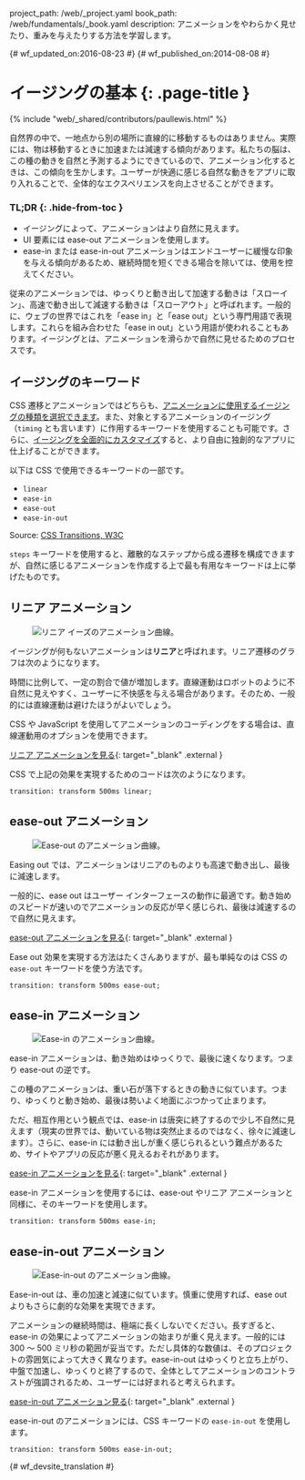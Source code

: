 project_path: /web/_project.yaml
book_path: /web/fundamentals/_book.yaml
description: アニメーションをやわらかく見せたり、重みを与えたりする方法を学習します。

{# wf_updated_on:2016-08-23 #}
{# wf_published_on:2014-08-08 #}

# イージングの基本 {: .page-title }

{% include "web/_shared/contributors/paullewis.html" %}

自然界の中で、一地点から別の場所に直線的に移動するものはありません。実際には、物は移動するときに加速または減速する傾向があります。私たちの脳は、この種の動きを自然と予測するようにできているので、アニメーション化するときは、この傾向を生かします。ユーザーが快適に感じる自然な動きをアプリに取り入れることで、全体的なエクスペリエンスを向上させることができます。

### TL;DR {: .hide-from-toc }
* イージングによって、アニメーションはより自然に見えます。
* UI 要素には ease-out アニメーションを使用します。
* ease-in または ease-in-out アニメーションはエンドユーザーに緩慢な印象を与える傾向があるため、継続時間を短くできる場合を除いては、使用を控えてください。


従来のアニメーションでは、ゆっくりと動き出して加速する動きは「スローイン」、高速で動き出して減速する動きは「スローアウト」と呼ばれます。一般的に、ウェブの世界ではこれを「ease in」と「ease out」という専門用語で表現します。これらを組み合わせた「ease in out」という用語が使われることもあります。イージングとは、アニメーションを滑らかで自然に見せるためのプロセスです。

##  イージングのキーワード

CSS 遷移とアニメーションではどちらも、[アニメーションに使用するイージングの種類を選択できます](choosing-the-right-easing)。また、対象とするアニメーションのイージング（`timing` とも言います）に作用するキーワードを使用することも可能です。さらに、[イージングを全面的にカスタマイズ](custom-easing)すると、より自由に独創的なアプリに仕上げることができます。

以下は CSS で使用できるキーワードの一部です。

* `linear`
* `ease-in`
* `ease-out`
* `ease-in-out`

Source: [CSS Transitions, W3C](http://www.w3.org/TR/css3-transitions/#transition-timing-function-property)

`steps` キーワードを使用すると、離散的なステップから成る遷移を構成できますが、自然に感じるアニメーションを作成する上で最も有用なキーワードは上に挙げたものです。

##  リニア アニメーション

<div class="attempt-right">
  <figure>
    <img src="images/linear.png" alt="リニア イーズのアニメーション曲線。" />
  </figure>
</div>

イージングが何もないアニメーションは**リニア**と呼ばれます。リニア遷移のグラフは次のようになります。

時間に比例して、一定の割合で値が増加します。直線運動はロボットのように不自然に見えやすく、ユーザーに不快感を与える場合があります。そのため、一般的には直線運動は避けたほうがよいでしょう。

CSS や JavaScript を使用してアニメーションのコーディングをする場合は、直線運動用のオプションを使用できます。 

[リニア アニメーションを見る](https://googlesamples.github.io/web-fundamentals/fundamentals/design-and-ui/animations/box-move-linear.html){: target="_blank" .external }

<div style="clear:both;"></div>

CSS で上記の効果を実現するためのコードは次のようになります。


    transition: transform 500ms linear;
    


##  ease-out アニメーション

<div class="attempt-right">
  <figure>
    <img src="images/ease-out.png" alt="Ease-out のアニメーション曲線。" />
  </figure>
</div>

Easing out では、アニメーションはリニアのものよりも高速で動き出し、最後に減速します。

一般的に、ease out はユーザー インターフェースの動作に最適です。動き始めのスピードが速いのでアニメーションの反応が早く感じられ、最後は減速するので自然に見えます。

[ease-out アニメーションを見る](https://googlesamples.github.io/web-fundamentals/fundamentals/design-and-ui/animations/box-move-ease-out.html){: target="_blank" .external }

<div style="clear:both;"></div>

Ease out 効果を実現する方法はたくさんありますが、最も単純なのは CSS の `ease-out` キーワードを使う方法です。


    transition: transform 500ms ease-out;
    


##  ease-in アニメーション

<div class="attempt-right">
  <figure>
    <img src="images/ease-in.png" alt="Ease-in のアニメーション曲線。" />
  </figure>
</div>

ease-in アニメーションは、動き始めはゆっくりで、最後に速くなります。つまり ease-out の逆です。

この種のアニメーションは、重い石が落下するときの動きに似ています。つまり、ゆっくりと動き始め、最後は勢いよく地面にぶつかって止まります。

ただ、相互作用という観点では、ease-in は唐突に終了するので少し不自然に見えます（現実の世界では、動いている物は突然止まるのではなく、徐々に減速します）。さらに、ease-in には動き出しが重く感じられるという難点があるため、サイトやアプリの反応が悪く見えるおそれがあります。

[ease-in アニメーションを見る](https://googlesamples.github.io/web-fundamentals/fundamentals/design-and-ui/animations/box-move-ease-in.html){: target="_blank" .external }

<div style="clear:both;"></div>

ease-in アニメーションを使用するには、ease-out やリニア アニメーションと同様に、そのキーワードを使用します。


    transition: transform 500ms ease-in;
    

##  ease-in-out アニメーション

<div class="attempt-right">
  <figure>
    <img src="images/ease-in-out.png" alt="Ease-in-out のアニメーション曲線。" />
  </figure>
</div>

Ease-in-out は、車の加速と減速に似ています。慎重に使用すれば、ease out よりもさらに劇的な効果を実現できます。

アニメーションの継続時間は、極端に長くしないでください。長すぎると、ease-in の効果によってアニメーションの始まりが重く見えます。一般的には 300 ～ 500 ミリ秒の範囲が妥当です。ただし具体的な数値は、そのプロジェクトの雰囲気によって大きく異なります。ease-in-out はゆっくりと立ち上がり、中盤で加速し、ゆっくりと終了するので、全体としてアニメーションのコントラストが強調されるため、ユーザーには好まれると考えられます。

[ease-in-out アニメーション見る](https://googlesamples.github.io/web-fundamentals/fundamentals/design-and-ui/animations/box-move-ease-in-out.html){: target="_blank" .external }

<div style="clear:both;"></div>


ease-in-out のアニメーションには、CSS キーワードの `ease-in-out` を使用します。


    transition: transform 500ms ease-in-out;
    




{# wf_devsite_translation #}
